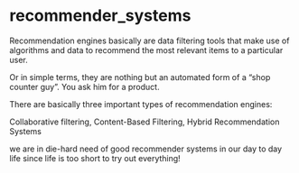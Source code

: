 # recommender_systems

Recommendation engines basically are data filtering tools that make use of algorithms and data to recommend the most relevant items to a particular user.

Or in simple terms, they are nothing but an automated form of a “shop counter guy”. You ask him for a product.

There are basically three important types of recommendation engines:

Collaborative filtering,
Content-Based Filtering,
Hybrid Recommendation Systems

we are in die-hard need of good recommender systems in our day to day life since life is too short to try out everything!
